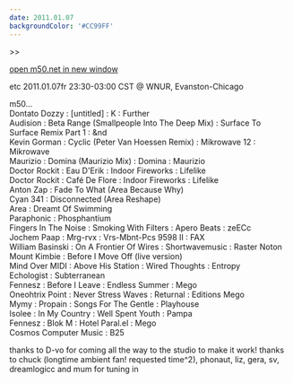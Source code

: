 ```yaml
---
date: 2011.01.07
backgroundColor: '#CC99FF'
---
```


\>>

[open m50.net in new window  
](http://m50.net/)  

etc 2011.01.07fr 23:30-03:00 CST @ WNUR, Evanston-Chicago  

m50...  
Dontato Dozzy : \[untitled\] : K : Further  
Audision : Beta Range (Smallpeople Into The Deep Mix) : Surface To Surface Remix Part 1 : &nd  
Kevin Gorman : Cyclic (Peter Van Hoessen Remix) : Mikrowave 12 : Mikrowave  
Maurizio : Domina (Maurizio Mix) : Domina : Maurizio  
Doctor Rockit : Eau D'Erik : Indoor Fireworks : Lifelike  
Doctor Rockit : Café De Flore : Indoor Fireworks : Lifelike  
Anton Zap : Fade To What (Area Because Why)  
Cyan 341 : Disconnected (Area Reshape)  
Area : Dreamt Of Swimming  
Paraphonic : Phosphantium  
Fingers In The Noise : Smoking With Filters : Apero Beats : zeECc  
Jochem Paap : Mrg-rvx : Vrs-Mbnt-Pcs 9598 II : FAX  
William Basinski : On A Frontier Of Wires : Shortwavemusic : Raster Noton  
Mount Kimbie : Before I Move Off (live version)  
Mind Over MIDI : Above His Station : Wired Thoughts : Entropy  
Echologist : Subterranean  
Fennesz : Before I Leave : Endless Summer : Mego  
Oneohtrix Point : Never Stress Waves : Returnal : Editions Mego  
Mymy : Propain : Songs For The Gentle : Playhouse  
Isolee : In My Country : Well Spent Youth : Pampa  
Fennesz : Blok M : Hotel Paral.el : Mego  
Cosmos Computer Music : B25  

thanks to D-vo for coming all the way to the studio to make it work! thanks to chuck (longtime ambient fan! requested time^2), phonaut, liz, gera, sv, dreamlogicc and mum for tuning in